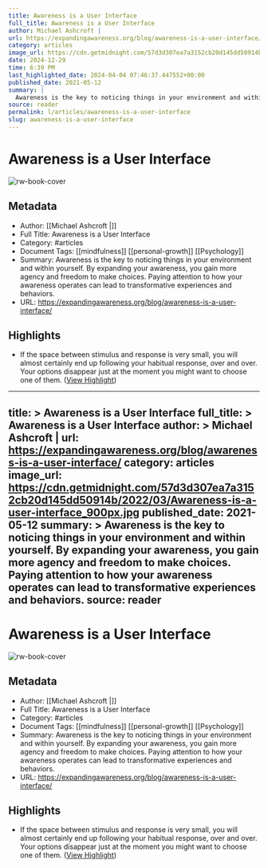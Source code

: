 ```yaml
---
title: Awareness is a User Interface
full_title: Awareness is a User Interface
author: Michael Ashcroft |
url: https://expandingawareness.org/blog/awareness-is-a-user-interface/
category: articles
image_url: https://cdn.getmidnight.com/57d3d307ea7a3152cb20d145dd50914b/2022/03/Awareness-is-a-user-interface_900px.jpg
date: 2024-12-29
time: 6:39 PM
last_highlighted_date: 2024-04-04 07:46:37.447552+00:00
published_date: 2021-05-12
summary: |
  Awareness is the key to noticing things in your environment and within yourself. By expanding your awareness, you gain more agency and freedom to make choices. Paying attention to how your awareness operates can lead to transformative experiences and behaviors.
source: reader
permalink: l/articles/awareness-is-a-user-interface
slug: awareness-is-a-user-interface
---
```

# Awareness is a User Interface

![rw-book-cover](https://cdn.getmidnight.com/57d3d307ea7a3152cb20d145dd50914b/2022/03/Awareness-is-a-user-interface_900px.jpg)

## Metadata
- Author: [[Michael Ashcroft |]]
- Full Title: Awareness is a User Interface
- Category: #articles
- Document Tags: [[mindfulness]] [[personal-growth]] [[Psychology]] 
- Summary: Awareness is the key to noticing things in your environment and within yourself. By expanding your awareness, you gain more agency and freedom to make choices. Paying attention to how your awareness operates can lead to transformative experiences and behaviors.
- URL: https://expandingawareness.org/blog/awareness-is-a-user-interface/

## Highlights
- If the space between stimulus and response is very small, you will almost certainly end up following your habitual response, over and over. Your options disappear just at the moment you might want to choose one of them. ([View Highlight](https://read.readwise.io/read/01htm15v9gkv4q4e2q59hvzrjz))


---
title: >
  Awareness is a User Interface
full_title: >
  Awareness is a User Interface
author: >
  Michael Ashcroft |
url: https://expandingawareness.org/blog/awareness-is-a-user-interface/
category: articles
image_url: https://cdn.getmidnight.com/57d3d307ea7a3152cb20d145dd50914b/2022/03/Awareness-is-a-user-interface_900px.jpg
published_date: 2021-05-12
summary: >
  Awareness is the key to noticing things in your environment and within yourself. By expanding your awareness, you gain more agency and freedom to make choices. Paying attention to how your awareness operates can lead to transformative experiences and behaviors.
source: reader
---
# Awareness is a User Interface

![rw-book-cover](https://cdn.getmidnight.com/57d3d307ea7a3152cb20d145dd50914b/2022/03/Awareness-is-a-user-interface_900px.jpg)

## Metadata
- Author: [[Michael Ashcroft |]]
- Full Title: Awareness is a User Interface
- Category: #articles
- Document Tags: [[mindfulness]] [[personal-growth]] [[Psychology]] 
- Summary: Awareness is the key to noticing things in your environment and within yourself. By expanding your awareness, you gain more agency and freedom to make choices. Paying attention to how your awareness operates can lead to transformative experiences and behaviors.
- URL: https://expandingawareness.org/blog/awareness-is-a-user-interface/

## Highlights
- If the space between stimulus and response is very small, you will almost certainly end up following your habitual response, over and over. Your options disappear just at the moment you might want to choose one of them. ([View Highlight](https://read.readwise.io/read/01htm15v9gkv4q4e2q59hvzrjz))


